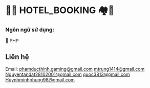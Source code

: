 # 🏫💒 HOTEL_BOOKING 🏘️🏨
### Ngôn ngữ sử dụng:
🐘 PHP
## Liên hệ
Email: phamducthinh.gaming@gmail.com
        mtrung1414@gmail.com
        Nguyentandat28102001@gmail.com
        quoc3813@gmail.com
        Huynhminhphung98@gmail.com


        
